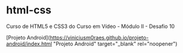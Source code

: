 # html-css
Curso de HTML5 e CSS3 do Curso em Vídeo - Módulo II - Desafio 10

[Projeto Android](https://viniciusm0raes.github.io/projeto-android/index.html "Projeto Android" target="_blank" rel="noopener")